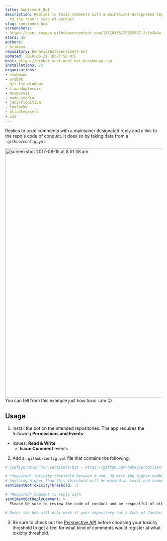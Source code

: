 ```yaml
---
title: Sentiment Bot
description: Replies to toxic comments with a maintainer designated reply and a link
  to the repo's code of conduct
slug: sentiment-bot
screenshots:
- https://user-images.githubusercontent.com/13410355/29323857-fcfe4b4e-8196-11e7-9a08-6184fd46edbb.png
stars: 35
authors:
- hiimbex
repository: behaviorbot/sentiment-bot
updated: 2018-06-21 18:27:58 UTC
host: https://probot-sentiment-bot.herokuapp.com
installations: 73
organizations:
- nlohmann
- probot
- git-for-windows
- tiaanduplessis
- MvvmCross
- modo-studio
- jahirfiquitiva
- imolorhe
- pliablepixels
- u3u
---
```


Replies to toxic comments with a maintainer designated reply and a link to the repo's code of conduct. It does so by taking data from a `.github/config.yml`.

<img width="801" alt="screen shot 2017-08-15 at 8 51 38 am" src="https://user-images.githubusercontent.com/13410355/29323857-fcfe4b4e-8196-11e7-9a08-6184fd46edbb.png">
You can tell from this example just how toxic I am 😜

## Usage

1. Install the bot on the intended repositories. The app requires the following **Permissions and Events**:
- Issues: **Read & Write**
  - **Issue Comment** events
2. Add a `.github/config.yml` file that contains the following:

```yml
# Configuration for sentiment-bot - https://github.com/behaviorbot/sentiment-bot

# *Required* toxicity threshold between 0 and .99 with the higher numbers being the most toxic
# Anything higher than this threshold will be marked as toxic and commented on
sentimentBotToxicityThreshold: .7

# *Required* Comment to reply with
sentimentBotReplyComment: >
  Please be sure to review the code of conduct and be respectful of other users. cc/ @hiimbex

# Note: the bot will only work if your repository has a Code of Conduct
```
3. Be sure to check out the [Perspective API](https://www.perspectiveapi.com/) before choosing your toxicity threshold to get a feel for what kind of comments would register at what toxicity threshold.
